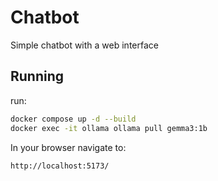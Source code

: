 # Chatbot

Simple chatbot with a web interface

## Running

run:

```bash
docker compose up -d --build
docker exec -it ollama ollama pull gemma3:1b
```

In your browser navigate to:

```
http://localhost:5173/
```
